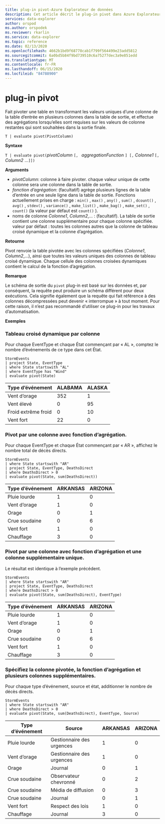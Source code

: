 ```yaml
---
title: plug-in pivot-Azure Explorateur de données
description: Cet article décrit le plug-in pivot dans Azure Explorateur de données.
services: data-explorer
author: orspod
ms.author: orspodek
ms.reviewer: rkarlin
ms.service: data-explorer
ms.topic: reference
ms.date: 02/13/2020
ms.openlocfilehash: 4662b1bd9f68778cab1f799f564499e23add5812
ms.sourcegitcommit: 6a0bd5b84f9bd739510c6a75277dec3a9e851edd
ms.translationtype: MT
ms.contentlocale: fr-FR
ms.lasthandoff: 06/15/2020
ms.locfileid: "84788900"
---
```

# <a name="pivot-plugin"></a>plug-in pivot

Fait pivoter une table en transformant les valeurs uniques d’une colonne de la table d’entrée en plusieurs colonnes dans la table de sortie, et effectue des agrégations lorsqu’elles sont requises sur les valeurs de colonne restantes qui sont souhaitées dans la sortie finale.

```kusto
T | evaluate pivot(PivotColumn)
```

**Syntaxe**

`T | evaluate pivot(`*pivotColumn* `[, ` *aggregationFunction* `] [,` *Colonne1* `[,` *Column2* ...`]])`

**Arguments**

* *pivotColumn*: colonne à faire pivoter. chaque valeur unique de cette colonne sera une colonne dans la table de sortie.
* *fonction d’agrégation*: (facultatif) agrège plusieurs lignes de la table d’entrée en une seule ligne dans la table de sortie. Fonctions actuellement prises en charge : `min()` , `max()` , `any()` , `sum()` , `dcount()` , `avg()` , `stdev()` , `variance()` , `make_list()` , `make_bag()` , `make_set()` , `count()` (la valeur par défaut est `count()` ).
* noms de colonne *Colonne1*, *Column2*,... : (facultatif). La table de sortie contient une colonne supplémentaire pour chaque colonne spécifiée. valeur par défaut : toutes les colonnes autres que la colonne de tableau croisé dynamique et la colonne d’agrégation.

**Retourne**

Pivot renvoie la table pivotée avec les colonnes spécifiées (*Colonne1*, *Column2*,...), ainsi que toutes les valeurs uniques des colonnes de tableau croisé dynamique. Chaque cellule des colonnes croisées dynamiques contient le calcul de la fonction d’agrégation.

**Remarque**

Le schéma de sortie du `pivot` plug-in est basé sur les données et, par conséquent, la requête peut produire un schéma différent pour deux exécutions. Cela signifie également que la requête qui fait référence à des colonnes décompressées peut devenir « interrompue » à tout moment. Pour cette raison, il n’est pas recommandé d’utiliser ce plug-in pour les travaux d’automatisation.

**Exemples**

### <a name="pivot-by-a-column"></a>Tableau croisé dynamique par colonne

Pour chaque EventType et chaque État commençant par « AL », comptez le nombre d’événements de ce type dans cet État.

<!-- csl: https://help.kusto.windows.net:443/Samples -->
```kusto
StormEvents
| project State, EventType 
| where State startswith "AL" 
| where EventType has "Wind" 
| evaluate pivot(State)
```

|Type d’événement|ALABAMA|ALASKA|
|---|---|---|
|Vent d’orage|352|1|
|Vent élevé|0|95|
|Froid extrême froid|0|10|
|Vent fort|22|0|


### <a name="pivot-by-a-column-with-aggregation-function"></a>Pivot par une colonne avec fonction d’agrégation.

Pour chaque EventType et chaque État commençant par « AR », affichez le nombre total de décès directs.

<!-- csl: https://help.kusto.windows.net:443/Samples -->
```kusto
StormEvents 
| where State startswith "AR" 
| project State, EventType, DeathsDirect 
| where DeathsDirect > 0
| evaluate pivot(State, sum(DeathsDirect))
```

|Type d’événement|ARKANSAS|ARIZONA|
|---|---|---|
|Pluie lourde|1|0|
|Vent d’orage|1|0|
|Orage|0|1|
|Crue soudaine|0|6|
|Vent fort|1|0|
|Chauffage|3|0|


### <a name="pivot-by-a-column-with-aggregation-function-and-a-single-additional-column"></a>Pivot par une colonne avec fonction d’agrégation et une colonne supplémentaire unique.

Le résultat est identique à l’exemple précédent.

<!-- csl: https://help.kusto.windows.net:443/Samples -->
```kusto
StormEvents 
| where State startswith "AR" 
| project State, EventType, DeathsDirect 
| where DeathsDirect > 0
| evaluate pivot(State, sum(DeathsDirect), EventType)
```

|Type d’événement|ARKANSAS|ARIZONA|
|---|---|---|
|Pluie lourde|1|0|
|Vent d’orage|1|0|
|Orage|0|1|
|Crue soudaine|0|6|
|Vent fort|1|0|
|Chauffage|3|0|


### <a name="specify-the-pivoted-column-aggregation-function-and-multiple-additional-columns"></a>Spécifiez la colonne pivotée, la fonction d’agrégation et plusieurs colonnes supplémentaires.

Pour chaque type d’événement, source et état, additionner le nombre de décès directs.

<!-- csl: https://help.kusto.windows.net:443/Samples -->
```kusto
StormEvents 
| where State startswith "AR" 
| where DeathsDirect > 0
| evaluate pivot(State, sum(DeathsDirect), EventType, Source)
```

|Type d’événement|Source|ARKANSAS|ARIZONA|
|---|---|---|---|
|Pluie lourde|Gestionnaire des urgences|1|0|
|Vent d’orage|Gestionnaire des urgences|1|0|
|Orage|Journal|0|1|
|Crue soudaine|Observateur chevronné|0|2|
|Crue soudaine|Média de diffusion|0|3|
|Crue soudaine|Journal|0|1|
|Vent fort|Respect des lois|1|0|
|Chauffage|Journal|3|0|
